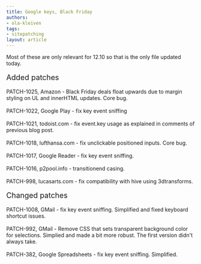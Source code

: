 ```yaml
---
title: Google keys, Black Friday
authors:
- ola-kleiven
tags:
- sitepatching
layout: article
---
```

Most of these are only relevant for 12.10 so that is the only file updated today.<br/><br/><span style="font-size: 140%">Added patches</span><br/><br/>PATCH-1025, Amazon - Black Friday deals float upwards due to margin styling on UL and innerHTML updates. Core bug.<br/><br/>PATCH-1022, Google Play - fix key event sniffing<br/><br/>PATCH-1021, todoist.com - fix event.key usage as explained in comments of previous blog post.<br/><br/>PATCH-1018, lufthansa.com - fix unclickable positioned inputs. Core bug.<br/><br/>PATCH-1017, Google Reader - fix key event sniffing.<br/><br/>PATCH-1016, p2pool.info - transitionend casing.<br/><br/>PATCH-998, lucasarts.com - fix compatibility with hive using 3dtransforms.<br/><br/><span style="font-size: 140%">Changed patches</span><br/><br/>PATCH-1008, GMail - fix key event sniffing. Simplified and fixed keyboard shortcut issues.<br/><br/>PATCH-992, GMail - Remove CSS that sets transparent background color for selections. Simplied and made a bit more robust. The first version didn&#39;t always take.<br/><br/>PATCH-382, Google Spreadsheets - fix key event sniffing. Simplified.
